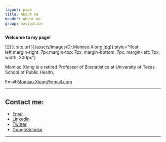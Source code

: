 ```yaml
---
layout: page
title: About me
header: About me
group: navigation
---
```


**Welcome to my page!**

![]({{ site.url }}/assets/images/Dr.Momiao.Xiong.jpg){:style="float: left;margin-right: 7px;margin-top: 7px; margin-bottom: 7px; margin-left: 7px; width: 200px"}

Momiao Xiong is a retired Professor of Biostatistics at University of Texas School of Public Health,

Email:[Momiao.Xiong@gmail.com](mailto:Momiao.Xiong@gmail.com)

---
## Contact me:
- [Email](mailto:ai.advanced.healthcare@gmail.com)
- [Linkedin](https://www.linkedin.com/in/ai.advanced.healthcare)
- [Twitter](https://twitter.com/ai.advanced.healthcare)
- [GoogleScholar](https://scholar.google.com/citations?user=q1VY28gAAAAJ&hl=en)
---
